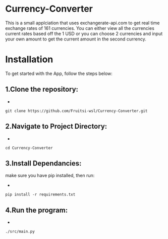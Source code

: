 # Currency-Converter

This is a small applciation that uses exchangerate-api.com to get real time exchange rates of 161 currencies.
You can either view all the currencies current rates based off the 1 USD or you can choose 2 currencies and input your own amount to get the current amount in the second currency.

# Installation

To get started with the App, follow the steps below:

## 1.Clone the repository:

 * 
```
git clone https://github.com/Fruitsi-wsl/Currency-Converter.git
```

## 2.Navigate to Project Directory:

 * 
```
cd Currency-Converter
```

## 3.Install Dependancies:

make sure you have pip installed, then run:

 * 
```
pip install -r requirements.txt
```

## 4.Run the program:

 * 
```
./src/main.py
```


